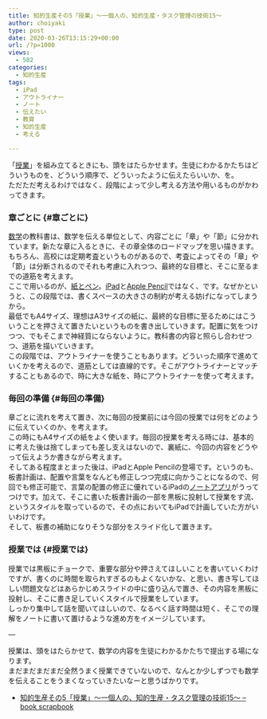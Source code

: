 ```yaml
---
title: 知的生産その5「授業」〜一個人の、知的生産・タスク管理の技術15〜
author: choiyaki
type: post
date: 2020-03-26T13:15:29+00:00
url: /?p=1000
views:
  - 582
categories:
  - 知的生産
tags:
  - iPad
  - アウトライナー
  - ノート
  - 伝えたい
  - 教育
  - 知的生産
  - 考える

---
```

「[授業][1]」を組み立てるときにも、頭をはたらかせます。生徒にわかるかたちはどういうものを、どういう順序で、どういったように伝えたらいいか、を。  
ただただ考えるわけではなく、段階によって少し考える方法や用いるものがかわってきます。

### 章ごとに {#章ごとに}

[数学][2]の教科書は、数学を伝える単位として、内容ごとに「章」や「節」に分かれています。新たな章に入るときに、その章全体のロードマップを思い描きます。もちろん、高校には定期考査というものがあるので、考査によってその「章」や「節」は分断されるのでそれも考慮に入れつつ、最終的な目標と、そこに至るまでの道筋を考えます。  
ここで用いるのが、[紙とペン][3]。[iPad][4]と[Apple Pencil][5]ではなく、です。なぜかというと、この段階では、書くスペースの大きさの制約が考える妨げになってしまうから。  
最低でもA4サイズ、理想はA3サイズの紙に、最終的な目標に至るためにはこういうことを押さえて置きたいというものを書き出していきます。配置に気をつけつつ、でもそこまで神経質にならないように。教科書の内容と照らし合わせつつ、道筋を描いていきます。  
この段階では、アウトライナーを使うこともあります。どういった順序で進めていくかを考えるので、道筋としては直線的です。そこがアウトライナーとマッチすることもあるので、時に大きな紙を、時にアウトライナーを使って考えます。

### 毎回の準備 {#毎回の準備}

章ごとに流れを考えて置き、次に毎回の授業前には今回の授業では何をどのように伝えていくのか、を考えます。  
この時にもA4サイズの紙をよく使います。毎回の授業を考える時には、基本的に考えた後は捨てしまっても差し支えはないので、裏紙に、今回の内容をどうやって伝えようか書きながら考えます。  
そしてある程度まとまった後は、iPadとApple Pencilの登場です。というのも、板書計画は、配置や言葉をなんども修正しつつ完成に向かうことになるので、何回でも修正可能で、言葉の配置の修正に優れているiPadの[ノートアプリ][6]がうってつけです。加えて、そこに書いた板書計画の一部を黒板に投射して授業をす流、というスタイルを取っているので、その点においてもiPadで計画していた方がいいわけです。  
そして、板書の補助になりそうな部分をスライド化して置きます。

### 授業では {#授業では}

授業では黒板にチョークで、重要な部分や押さえてほしいことを書いていくわけですが、書くのに時間を取られすぎるのもよくないかな、と思い、書き写してほしい問題文などはあらかじめスライドの中に盛り込んで置き、その内容を黒板に投射し、そこに書き足していくスタイルで授業をしています。  
しっかり集中して話を聞いてほしいので、なるべく話す時間は短く、そこでの理解をノートに書いて置けるような進め方をイメージしています。

—

授業は、頭をはたらかせて、数学の内容を生徒にわかるかたちで提出する場になります。  
まだまだまだまだ全然うまく授業できていないので、なんとか少しずつでも数学を伝えることをうまくなっていきたいなーと思うばかりです。

  * [知的生産その5「授業」〜一個人の、知的生産・タスク管理の技術15〜 &#8211; book scrapbook][7]

 [1]: https://scrapbox.io/choiyaki-hondana/%E6%8E%88%E6%A5%AD
 [2]: https://scrapbox.io/choiyaki-hondana/%E6%95%B0%E5%AD%A6
 [3]: https://scrapbox.io/choiyaki-hondana/%E7%B4%99%E3%81%A8%E3%83%9A%E3%83%B3
 [4]: https://scrapbox.io/choiyaki-hondana/iPad
 [5]: https://scrapbox.io/choiyaki-hondana/Apple_Pencil
 [6]: https://scrapbox.io/choiyaki-hondana/%E3%83%8E%E3%83%BC%E3%83%88%E3%82%A2%E3%83%97%E3%83%AA
 [7]: https://scrapbox.io/choiyaki-hondana/%E7%9F%A5%E7%9A%84%E7%94%9F%E7%94%A3%E3%81%9D%E3%81%AE5%E3%80%8C%E6%8E%88%E6%A5%AD%E3%80%8D%E3%80%9C%E4%B8%80%E5%80%8B%E4%BA%BA%E3%81%AE%E3%80%81%E7%9F%A5%E7%9A%84%E7%94%9F%E7%94%A3%E3%83%BB%E3%82%BF%E3%82%B9%E3%82%AF%E7%AE%A1%E7%90%86%E3%81%AE%E6%8A%80%E8%A1%9315%E3%80%9C